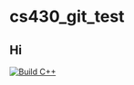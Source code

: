 # cs430_git_test
## Hi 

[![Build C++](https://github.com/CharcoalNuggets/cs430_git_test/actions/workflows/actions.yml/badge.svg)](https://github.com/CharcoalNuggets/cs430_git_test/actions/workflows/actions.yml)
